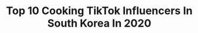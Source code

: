 ---
title: Top 10 Cooking TikTok Influencers In South Korea In 2020
description: >-
  Find top cooking TikTok influencers in South Korea in 2020. Most popular hashtags: #cooking #cheetos #hotdog #kimchi.
platform: TikTok
profiles:
  - username: "pooleum2"
    fullname: >-
      푸메 Fume 🇰🇷
    location: "South Korea"
    followers: 694424
    engagement: 633
    commentsToLikes: 0.007735
    id: ck999v0hnepr60j786idy3is8
    verified: false
    hashtags: "#spicynoodles, #tteokbokki, #friedchicken, #rotibakar"
  - username: "_da.rae_"
    fullname: >-
      다래카페🏡
    location: "South Korea"
    followers: 2261
    engagement: 1042
    commentsToLikes: 0.050459
    id: ck9v6cvnz1rev0j78f2hccbms
    verified: false
    hashtags: "#toast, #tart, #coffeetime, #kiwi"
  - username: "awesometable"
    fullname: >-
      어썸식탁
    location: "South Korea"
    followers: 3476
    engagement: 346
    commentsToLikes: 0.049895
    id: ck8torvuenrr90j782yf8bulm
    verified: false
    hashtags: "#staysafe, #toast, #chocobanana, #cooking"
  - username: "suni.mom"
    fullname: >-
      순이엄마 - Suni mom
    location: "South Korea"
    followers: 2260123
    engagement: 953
    commentsToLikes: 0.009228
    id: ck8tmti06gjhp0j782kv670u3
    verified: true
    hashtags: "#seafood, #babyoctopus, #cheesesticks, #clams"
  - username: "queenmiao_"
    fullname: >-
      Miao
    location: "South Korea"
    followers: 542534
    engagement: 1270
    commentsToLikes: 0.036146
    id: ckailzvgiqhl20i788jexsyg7
    verified: true
    hashtags: "#truestory, #tutorial, #lookbook, #anime"
  - username: "insight_toy"
    fullname: >-
      인사이트 토이
    location: "South Korea"
    followers: 283168
    engagement: 1336
    commentsToLikes: 0.014454
    id: ck920yl3jg8ub0j78m2978wwi
    verified: false
    hashtags: "#character, #spongebob, #makeup, #kidult"
  - username: "jeomtong"
    fullname: >-
      jeomtong 점통
    location: "South Korea"
    followers: 41588
    engagement: 1042
    commentsToLikes: 0.036805
    id: ck94firtubutn0j788ox5tsnp
    verified: false
    hashtags: "#samgyupsal, #asmrmukbang, #takoyaki, #pizza"
  - username: "ppasasak_asmr"
    fullname: >-
      빠사삭Ppasasak ASMR🇰🇷
    location: "South Korea"
    followers: 204396
    engagement: 748
    commentsToLikes: 0.003343
    id: cka0kef4ym61v0i78nsgzmr95
    verified: false
    hashtags: "#goodbye, #koreabusan, #icecream, #kimchikore"
---